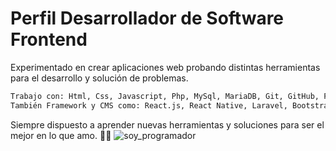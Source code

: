 # Perfil Desarrollador de Software Frontend
Experimentado en crear aplicaciones web probando distintas herramientas para el desarrollo y solución de problemas.
```sh
Trabajo con: Html, Css, Javascript, Php, MySql, MariaDB, Git, GitHub, POO, MVC.
También Framework y CMS como: React.js, React Native, Laravel, Bootstrap, Joomla, WordPress.
```
Siempre dispuesto a aprender nuevas herramientas y soluciones para ser el mejor en lo que amo. 👨‍💻
![soy_programador](https://media3.giphy.com/media/qgQUggAC3Pfv687qPC/giphy.gif)
